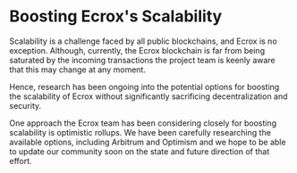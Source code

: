 # Boosting Ecrox's Scalability

Scalability is a challenge faced by all public blockchains, and Ecrox is no exception. Although, currently, the Ecrox blockchain is far from being saturated by the incoming transactions the project team is keenly aware that this may change at any moment.

Hence, research has been ongoing into the potential options for boosting the scalability of Ecrox without significantly sacrificing decentralization and security.

One approach the Ecrox team has been considering closely for boosting scalability is optimistic rollups. We have been carefully researching the available options, including Arbitrum and Optimism and we hope to be able to update our community soon on the state and future direction of that effort.
